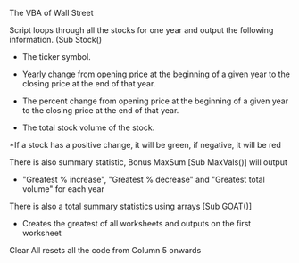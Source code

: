 The VBA of Wall Street

Script loops through all the stocks for one year and output the following information. (Sub Stock()

  * The ticker symbol.

  * Yearly change from opening price at the beginning of a given year to the closing price at the end of that year.

  * The percent change from opening price at the beginning of a given year to the closing price at the end of that year.

  * The total stock volume of the stock.

*If a stock has a positive change, it will be green, if negative, it will be red

There is also summary statistic, Bonus MaxSum [Sub MaxVals()] will output

*  "Greatest % increase", "Greatest % decrease" and "Greatest total volume" for each year

There is also a total summary statistics using arrays [Sub GOAT()]
* Creates the greatest of all worksheets and outputs on the first worksheet 

Clear All resets all the code from Column 5 onwards





